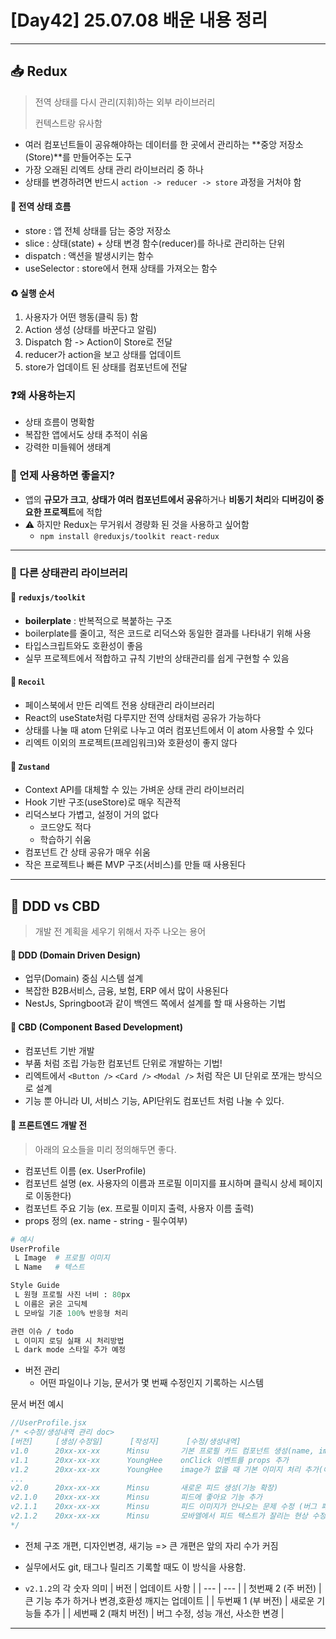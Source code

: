 # [Day42] 25.07.08 배운 내용 정리

---

## 📥 Redux

> 전역 상태를 다시 관리(지휘)하는 외부 라이브러리
>
> 컨텍스트랑 유사함

- 여러 컴포넌트들이 공유해야하는 데이터를 한 곳에서 관리하는 **중앙 저장소(Store)**를 만들어주는 도구
- 가장 오래된 리엑트 상태 관리 라이브러리 중 하나
- 상태를 변경하려면 반드시 `action -> reducer -> store` 과정을 거처야 함

#### 🌊 전역 상태 흐름

- store : 앱 전체 상태를 담는 중앙 저장소
- slice : 상태(state) + 상태 변경 함수(reducer)를 하나로 관리하는 단위
- dispatch : 액션을 발생시키는 함수
- useSelector : store에서 현재 상태를 가져오는 함수

#### ♻️ 실행 순서

1. 사용자가 어떤 행동(클릭 등) 함
2. Action 생성 (상태를 바꾼다고 알림)
3. Dispatch 함 -> Action이 Store로 전달
4. reducer가 action을 보고 상태를 업데이트
5. store가 업데이트 된 상태를 컴포넌트에 전달

### ❓왜 사용하는지

- 상태 흐름이 명확함
- 복잡한 앱에서도 상태 추적이 쉬움
- 강력한 미들웨어 생태계

### 🧩 언제 사용하면 좋을지?

- 앱의 **규모가 크고**, **상태가 여러 컴포넌트에서 공유**하거나 **비동기 처리**와 **디버깅이 중요한 프로젝트**에 적합
- ⚠️ 하지만 Redux는 무거워서 경량화 된 것을 사용하고 싶어함
  - `npm install @reduxjs/toolkit react-redux`

---

### 📌 다른 상태관리 라이브러리

#### 🧩 `reduxjs/toolkit`

- **boilerplate** : 반복적으로 복붙하는 구조
- boilerplate를 줄이고, 적은 코드로 리덕스와 동일한 결과를 나타내기 위해 사용
- 타입스크립트와도 호환성이 좋음
- 실무 프로젝트에서 적합하고 규칙 기반의 상태관리를 쉽게 구현할 수 있음

#### 🧩 `Recoil`

- 페이스북에서 만든 리엑트 전용 상태관리 라이브러리
- React의 useState처럼 다루지만 전역 상태처럼 공유가 가능하다
- 상태를 나눌 때 atom 단위로 나누고 여러 컴포넌트에서 이 atom 사용할 수 있다
- 리엑트 이외의 프로젝트(프레임워크)와 호환성이 좋지 않다

#### 🧩 `Zustand`

- Context API를 대체할 수 있는 가벼운 상태 관리 라이브러리
- Hook 기반 구조(useStore)로 매우 직관적
- 리덕스보다 가볍고, 설정이 거의 없다
  - 코드양도 적다
  - 학습하기 쉬움
- 컴포넌트 간 상태 공유가 매우 쉬움
- 작은 프로젝트나 빠른 MVP 구조(서비스)를 만들 때 사용된다

---

## 📑 DDD vs CBD

> 개발 전 계획을 세우기 위해서 자주 나오는 용어

#### 📒 DDD (Domain Driven Design)

- 업무(Domain) 중심 시스템 설계
- 복잡한 B2B서비스, 금융, 보험, ERP 에서 많이 사용된다
- NestJs, Springboot과 같이 백엔드 쪽에서 설계를 할 때 사용하는 기법

#### 📒 CBD (Component Based Development)

- 컴포넌트 기반 개발
- 부품 처럼 조립 가능한 컴포넌트 단위로 개발하는 기법!
- 리엑트에서 `<Button />` `<Card />` `<Modal />` 처럼 작은 UI 단위로 쪼개는 방식으로 설계
- 기능 뿐 아니라 UI, 서비스 기능, API단위도 컴포넌트 처럼 나눌 수 있다.

#### 🔗 프론트엔드 개발 전

> 아래의 요소들을 미리 정의해두면 좋다.

- 컴포넌트 이름 (ex. UserProfile)
- 컴포넌트 설명 (ex. 사용자의 이름과 프로필 이미지를 표시하며 클릭시 상세 페이지로 이동한다)
- 컴포넌트 주요 기능 (ex. 프로필 이미지 출력, 사용자 이름 출력)
- props 정의 (ex. name - string - 필수여부)

```perl
# 예시
UserProfile
 L Image  # 프로필 이미지
 L Name   # 텍스트

Style Guide
 L 원형 프로필 사진 너비 : 80px
 L 이름은 굵은 고딕체
 L 모바일 기준 100% 반응형 처리

관련 이슈 / todo
 L 이미지 로딩 실패 시 처리방법
 L dark mode 스타일 추가 예정

```

- 버전 관리
  - 어떤 파일이나 기능, 문서가 몇 번째 수정인지 기록하는 시스템

문서 버전 예시

```jsx
//UserProfile.jsx
/* <수정/생성내역 관리 doc>
[버전]     [생성/수정일]      [작성자]      [수정/생성내역]
v1.0      20xx-xx-xx      Minsu       기본 프로필 카드 컴포넌트 생성(name, image, props포함)
v1.1      20xx-xx-xx      YoungHee    onClick 이벤트를 props 추가
v1.2      20xx-xx-xx      YoungHee    image가 없을 때 기본 이미지 처리 추가(에러)
...
v2.0      20xx-xx-xx      Minsu       새로운 피드 생성(기능 확장)  
v2.1.0    20xx-xx-xx      Minsu       피드에 좋아요 기능 추가
v2.1.1    20xx-xx-xx      Minsu       피드 이미지가 안나오는 문제 수정 (버그 패치)
v2.1.2    20xx-xx-xx      Minsu       모바엘에서 피드 텍스트가 잘리는 현상 수정
*/
```

- 전체 구조 개편, 디자인변경, 새기능 => 큰 개편은 앞의 자리 수가 커짐
- 실무에서도 git, 태그나 릴리즈 기록할 때도 이 방식을 사용함.

- `v2.1.2`의 각 숫자 의미
  | 버전 | 업데이트 사항 |
  | --- | --- |
  | 첫번째 2 (주 버전) | 큰 기능 추가 하거나 변경,호환성 깨지는 업데이트 |
  | 두번째 1 (부 버전) | 새로운 기능들 추가 |
  | 세번째 2 (패치 버전) | 버그 수정, 성능 개선, 사소한 변경 |

---

